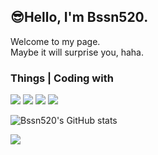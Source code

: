 <!--
**Bssn520/Bssn520** is a ✨ _special_ ✨ repository because its `README.md` (this file) appears on your GitHub profile.

Here are some ideas to get you started:

- 🔭 I’m currently working on ...
- 🌱 I’m currently learning ...
- 👯 I’m looking to collaborate on ...
- 🤔 I’m looking for help with ...
- 💬 Ask me about ...
- 📫 How to reach me: ...
- 😄 Pronouns: ...
- ⚡ Fun fact: ...
-->

## 😎Hello, I'm Bssn520.
Welcome to my page.    
Maybe it will surprise you, haha.
### Things | Coding with
![](https://img.shields.io/badge/python-3.11-brightgreen)
![](https://img.shields.io/badge/Animation-sakura-pink)
![](https://img.shields.io/badge/Coding-Life-orange)
![](https://img.shields.io/badge/Web-Security-red)  

![Bssn520's GitHub stats](https://github-readme-stats.vercel.app/api?username=Bssn520)    

<a href="https://github.com/anuraghazra/github-readme-stats">
  <!-- Change the `github-readme-stats.anuraghazra1.vercel.app` to `github-readme-stats.vercel.app`  -->
  <img align="center" src="https://github-readme-stats.anuraghazra1.vercel.app/api/top-langs/?username=Bssn520&layout=compact&theme=material-palenight" />
</a>

<!--START_SECTION:waka-->
<!--END_SECTION:waka-->
